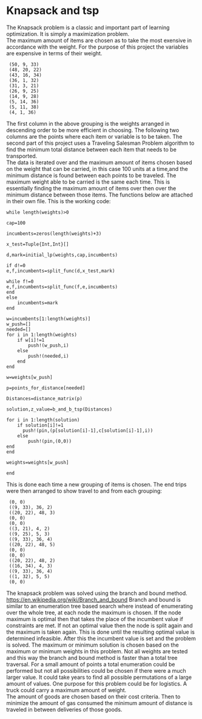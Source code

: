 # Knapsack and tsp

The Knapsack problem is a classic and important part of learning optimization.  It is simply a maximization problem.  
The maximum amount of items are chosen as to take the most exensive in accordance with the weight.  For the purpose
of this project the variables are expensive in terms of their weight.  
```
 (50, 9, 33) 
 (48, 20, 22)
 (43, 16, 34)
 (36, 1, 32) 
 (31, 3, 21) 
 (26, 9, 25) 
 (14, 9, 28) 
 (5, 14, 36) 
 (5, 11, 38) 
 (4, 1, 36)
```
The first column in the above grouping is the weights arranged in descending order to be more efficient in choosing.  The 
following two columns are the points where each item or variable is to be taken.  The second part of this project uses a 
Traveling Salesman Problem algorithm to find the minimum total distance between each item that needs to be transported.  
The data is iterated over and the maximum amount of items chosen based on the weight that can be carried, in this case 100
units at a time,and the minimum distance is found between each points to be traveled.  The maximum weight able to be carried
is the same each time.  This is essentially finding the maximum amount of items over then over the minimum distance between
those items.  The functions below are attached in their own file.  This is the working code:
```
while length(weights)>0
    
cap=100
    
incumbents=zeros(length(weights)+3)

x_test=Tuple{Int,Int}[]

d,mark=initial_lp(weights,cap,incumbents)

if d!=0
e,f,incumbents=split_func(d,x_test,mark)

while f!=0
e,f,incumbents=split_func(f,e,incumbents)
end
else
    incumbents=mark
end

w=incumbents[1:length(weights)]
w_push=[]
needed=[]
for i in 1:length(weights)
    if w[i]!=1
        push!(w_push,i)
    else
        push!(needed,i)
    end
end

w=weights[w_push]

p=points_for_distance[needed]

Distances=distance_matrix(p)

solution,z_value=b_and_b_tsp(Distances)

for i in 1:length(solution)
    if solution[i]!=1
      push!(pin,(p[solution[i]-1],c[solution[i]-1],i))
    else
        push!(pin,(0,0))
end
end

weights=weights[w_push]

end
```
This is done each time a new grouping 
of items is chosen.  The end trips were then arranged to show travel to and from each grouping:
```
 (0, 0)           
 ((9, 33), 36, 2) 
 ((20, 22), 48, 3)
 (0, 0)           
 (0, 0)           
 ((3, 21), 4, 2)  
 ((9, 25), 5, 3)  
 ((9, 33), 36, 4) 
 ((20, 22), 48, 5)
 (0, 0)           
 (0, 0)           
 ((20, 22), 48, 2)
 ((16, 34), 4, 3) 
 ((9, 33), 36, 4) 
 ((1, 32), 5, 5)  
 (0, 0)
 ```
 The knapsack problem was solved using the branch and bound method.  
 https://en.wikipedia.org/wiki/Branch_and_bound
 Branch and bound is similar to an enumeration tree based search where instead of enumerating over the whole tree, at each node the maximum is chosen.  If the node maximum 
 is optimal then that takes the place of the incumbent value if constraints are met.  If not an optimal value then the node 
 is split again and the maximum is taken again.  This is done until the resulting optimal value is determined infeasible. 
 After this the incumbent value is set and the problem is solved.  The maximum or minimum solution is chosen based on the 
 maximum or minimum weights in this problem.  Not all weights are tested and this way the branch and bound method is faster
 than a total tree traversal.  For a small amount of points a total enumeration could be performed but not all possibilities
 could be chosen if there were a much larger value.  It could take years to find all possible permutations of a large 
 amount of values.  One purpose for this problem could be for logistics.  A truck could carry a maximum amount of weight.  
 The amount of goods are chosen based on their cost criteria.  Then to minimize the amount of gas consumed the minimum
 amount of distance is traveled in between deliveries of those goods.  
